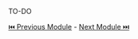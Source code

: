 TO-DO

[ ⏮️ Previous Module](../06_maintaining-glossary-by-creating-and-importing-terms/documentation.md) - [Next Module ⏭️](../08_create-classification-rule-and-scan-rule-set/documentation.md)
